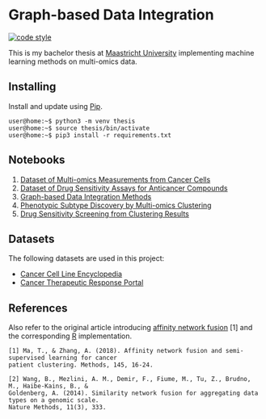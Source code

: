 # Graph-based Data Integration
[![code style](https://img.shields.io/badge/code%20style-black-202020.svg)](https://github.com/ambv/black)

This is my bachelor thesis at [Maastricht University](https://www.maastrichtuniversity.nl/education/bachelor/data-science-and-artificial-intelligence) implementing machine learning methods on multi-omics data.

## Installing

Install and update using [Pip](https://pip.pypa.io/en/stable/quickstart/).
```console
user@home:~$ python3 -m venv thesis
user@home:~$ source thesis/bin/activate
user@home:~$ pip3 install -r requirements.txt
```

## Notebooks

1. [Dataset of Multi-omics Measurements from Cancer Cells](notebooks/multi-omics.ipynb)
2. [Dataset of Drug Sensitivity Assays for Anticancer Compounds](notebooks/drug-sensitivity.ipynb)
3. [Graph-based Data Integration Methods](notebooks/affinity-graphs.ipynb)
4. [Phenotypic Subtype Discovery by Multi-omics Clustering](notebooks/clustering.ipynb)
5. [Drug Sensitivity Screening from Clustering Results](notebooks/biomarkers.ipynb)

## Datasets

The following datasets are used in this project:
- [Cancer Cell Line Encyclopedia](https://sites.broadinstitute.org/ccle/)
- [Cancer Therapeutic Response Portal](https://portals.broadinstitute.org/ctrp.v2.1/)

## References

Also refer to the original article introducing [affinity network fusion](https://www.sciencedirect.com/science/article/pii/S1046202317304930) \[1\] and the corresponding [R](https://github.com/BeautyOfWeb/ANF) implementation.

    [1] Ma, T., & Zhang, A. (2018). Affinity network fusion and semi-supervised learning for cancer
    patient clustering. Methods, 145, 16-24.
    
    [2] Wang, B., Mezlini, A. M., Demir, F., Fiume, M., Tu, Z., Brudno, M., Haibe-Kains, B., &
    Goldenberg, A. (2014). Similarity network fusion for aggregating data types on a genomic scale.
    Nature Methods, 11(3), 333.
